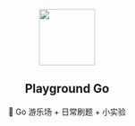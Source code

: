 <p align="center">
   <img width="100" src="https://res.cloudinary.com/anuraghazra/image/upload/v1594908242/logo_ccswme.svg">
   <h2 align="center">Playground Go</h2>
   <p align="center">🍒 Go 游乐场 + 日常刷题 + 小实验 </p>
</p>


